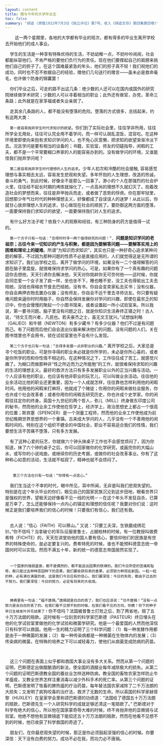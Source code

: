 ```yaml
---
layout: content
title: 赠与今年的大学毕业生
toc: false
summary: "胡适 (原载1932年7月3日《独立评论》第7号，收入《胡适文存》第四集第四卷)"
---
```


&emsp;&emsp; 这一两个星期里，各地的大学都有毕业的班次，都有得多的毕业生离开学校去开始他们的成人事业。  　　
    
&nbsp;&nbsp;&nbsp;&nbsp;学生的生活是一种享有特殊优待的生活，不妨幼稚一点，不妨吵吵闹闹，社会都能纵容他们，不肯严格的要他们负行为的责任。现在他们要撑起自己的肩膀来挑他们自己的担子了。在这个国难最紧急的年头，他们的担子真不轻！我们祝他们的成功，同时也不忍不依据自己的经验，赠他们几句送行的赠言——虽未必是救命毫毛，也许做个防身的锦囊罢！  　　
      
&nbsp;&nbsp;&nbsp;&nbsp;你们毕业之后，可走的路不出这几条：绝少数的人还可以在国内或国外的研究院继续做学术研究；少数的人可以寻着相当的职业；此外还有做官，办党，革命三条路；此外就是在家享福或者失业亲居了。  　
   
&nbsp;&nbsp;&nbsp;&nbsp;走其余几条路的人，都不能没有堕落的危险。堕落的方式很多，总括起来，约有这两大类：  　　
  
&nbsp;&nbsp;&nbsp;&nbsp;`第一是容易抛弃学生时代求知识的欲望`。你们到了实际社会里，往往学非所用，往往所学全无用处，往往可认完全用不着学问，而一样可认胡乱混饭，混官吃。在这种环境里即使向来抱有求知识学问的人，也不免心灰意懒，把求知的欲望渐渐冷淡下去。况且学问是要有相当的设备的；书籍，实验室，师友的切磋指导，闲暇的工夫，都不是一个平常要糊口养家的人的能容易办到的。没有做学问的环境，又谁能怪我们抛弃学问呢？
  
&nbsp;&nbsp;&nbsp;&nbsp;`第二是容易抛弃学生时代理想的人生的追求`。少年人初次和冷酷的社会接触, 容易感觉理想与事实相去太远，容易发生悲观和失望。多年怀抱的人生理想，改造的热诚，奋斗的勇气，到此时候，好像全不是那么一回事了。渺小的个人在那强烈的社会炉火里，往往经不起长时期的烤炼就熔化了，一点高尚的理想不久就幻灭了。抱着改造社会的梦想而来，往往是弃甲抛兵而走，或者做了恶势的俘虏。你在那牢狱里，回想那少年气壮时代的种种理想主义，好像都成了自误误人的迷梦！从此以后，你就甘心放弃理想人生的追求，甘心做现在社会的顺民了。要防御这两方面的堕落，一面要保持我们求知识的欲望，一面要保持我们对人生的追求。
  
&nbsp;&nbsp;&nbsp;&nbsp;有什么好方法子呢？依我个人的观察和经验，有三种防身的药方是值得一试的。

&nbsp;&nbsp;&nbsp;&nbsp;`第一个方子只有一句话：“总得时时寻一两个值得研究的问题！”, `**问题是知识学问的老祖宗；古往今来一切知识的产生与积聚，都是因为要解答问题——要解答实用上的困难和理论上的疑难**。所谓“为知识而求知识”，其实也只是一种好奇心追求某种问题的解答，不过因为那种问题的性质不必是直接应用的，人们就觉得这是无所谓的求知识了。我们出学校之后，离开了做学问的环境，如果没有一二个值得解答的问题在脑子里盘旋，就很难保持求学问的热心。可是，如果你有了一个真有趣的问题逗你去想他，天天引诱你去解决他，天天对你挑衅你无可奈何他——这时候，你就会同恋爱一个女子发了疯一样，坐也坐不下，睡也睡不安，没工夫也得偷出工夫去陪她，没钱也得缩衣节食去巴结她。没有书，你自会变卖家私去买书；没有仪器，你自会典押衣物去置办仪器；没有师友，你自会不远千里去寻师访友。你只要有疑难问题来逼你时时用脑子，你自然会保持发展你对学问的兴趣，即使在最贫乏的知识中，你也会慢慢的聚起一个小图书馆来，或者设置起一所小试验室来。所以我说，第一要寻问题。脑子里没有问题之日，就是你知识生活寿终正寝之时！古人说，“待文王而兴者，凡民也。若夫豪杰之士，虽无文王犹兴。”试想伽利略（GALIEO）和牛顿（NEWTON）有多少藏书？有多少仪器？他们不过是有问题而己。有了问题而后他们自会造出仪器来解决他们的问题。没有问题的人们，关在图书馆里也不会用书，锁在试验室里也不会有什么发现。
  
  
&nbsp;&nbsp;&nbsp;&nbsp;`第二个方子也只有一句话：“总得多发展一点非职业的兴趣。”` 离开学校之后，大家总是寻个吃饭的职业。可是你寻得的职业未必就是你所学的，未必是你所心喜的，或者是你所学的而和你性情不相近的。在这种情况之下，工作往往成了苦工，就感觉兴趣了。为糊口而做那种非“性之所近而力之所能勉”的工作，就很难保持求知的兴趣的生活的理想主义。最好的救济方法只有多多发展职业以外的正当兴趣与活动。一个人应该有他的职业，也应该有他非职业的玩艺儿，可以叫做业余活动。往往他的业余活动比他的职业还更重要，因为一个人成就怎样，往往靠他怎样利用他的闲暇时间。他用他的闲暇来打麻将，他就成了个赌徒；你用你的闲暇来做社会服务，你也许成个社会改革者；或者你用你的闲暇去研究历史，你也许成个史学家。你的闲暇往往定你的终身。英国十九世纪的两个哲人，弥儿（MILL）终身做东印度公司的秘书，然而他的业余工作使他在哲学上，经济学上，政治思想史上都占一个很高的位置；斯宾塞（SPENCER）是一个测量工程师，然而他的业余工作使他成为前世纪晚期世界思想界的一个重镇。古来成大学问的人，几乎没有一个不善用他的闲暇时间的。特别在这个组织不健全的中国社会，职业不容易适合我们的性情，我们要想生活不苦痛不堕落，只有多方发展。 
  
&nbsp;&nbsp;&nbsp;&nbsp;有了这种心爱的玩艺，你就做六个钟头抹桌子工作也不会感觉烦闷了，因为你知道，抹了六个钟的桌子之后，你可以回家做你的化学研究，或画完你的大幅山水，或写你的小说戏曲，或继续你的历史考据，或做你的社会改革事业。你有了这种称心如意的活动，生活就不枯寂了，精神也就不会烦闷了。

<br/>　
&nbsp;&nbsp;`第三个方法也只有一句话：“你得有一点信心。”`
  
&nbsp;&nbsp;&nbsp;&nbsp;我们生当这个不幸的时代，眼中所见，耳中所闻，无非是叫我们悲观失望的。特别是在这个年头毕业的你们，眼见自己的国家民族沉沦到这步田地，眼看世界只是强权的世界，望极天边好像看不见一线的光明－－在这个年头不发狂自杀，已算是万幸了，怎么还能够保持一点内心的镇定和理想的信任呢？我要对你们说：这时候正是我们要培养我们的信心的时候！只要我们有信心，我们还有救。 

<br/>
&nbsp;&nbsp;&nbsp;&nbsp;古人说：“信心（FAITH）可以移山。” 又说：“只要工夫深，生铁磨成绣花针。”你不信吗？当拿破仑的军队征服普鲁士，占据柏林的时候，有一位教授叫做费希特（FICHTE）的，天天在讲堂劝他的国人要有信心，要信仰他们的民族是有世界的特殊使命的，是必定要复兴的。费希特死的时候，谁也不能预料德意志统一帝国何时可以实现。然而不满五十年，新的统一的德意志帝国居然实现了。 
<br/>　　
  
&nbsp;&nbsp;&nbsp;&nbsp;`一个国家的强弱盛衰，都不是偶然的，都不能逃出因果的铁律的。我们今日所受的苦痛和耻辱，都只是过去种种恶因种下的恶果。我们要收获将来的善果，必须努力种现在新因。一粒一粒的种，必有满仓满屋的收，这是我们今日应有的信心。我们要深信：今日的失败，都由于过去的不努力。我们要深信：今日的努力，必定有将来的大收成。`

<br/>
  
&nbsp;&nbsp;&nbsp;&nbsp;`佛典里有一句话：“福不唐捐。”唐捐就是白白的丢了。我们也应该说：“功不唐捐！”没有一点努力是会白白的丢了的。在我们看不见想不到的时候，在我们看不见的方向，你瞧！你下的种子早已生根发叶开花结果了！`你不信吗？法国被普鲁士打败之后，割了两省地，赔了五十万万法朗的赔款。这时候有一位刻苦的科学家巴斯德（PASTEUR）终日埋头在他的化学试验室里做他的化学试验和微菌学研究。他是一个最爱国的人然而他深信只有科学可以救国。他用一生的精力证明了三个科学问题：（1）每一种发酵作用都是由于一种微菌的发展；（2）每一种传染病都是一种微菌在生物体内的发展；（3）传染病的微菌，在特殊的培养之下可以减轻毒力，使他们从病菌变成防病的药苗。
 
<br/>

&nbsp;&nbsp;&nbsp;&nbsp;这三个问题在表面上似乎都和救国大事业没有多大关系。然而从第一个问题的证明，巴斯德定出做醋酿酒的新法，使全国的酒醋业每年减除极大的损失。从第二个问题的证明巴斯德教全国的蚕丝业怎样选种防病，教全国的畜牧农家怎样防止牛羊瘟疫，又教全世界怎样注重消毒以减少外科手术的死亡率。从第三个问题的证明，巴斯德发明了牲畜的脾热瘟的疗治药苗，每年替法国农家减除了二千万法朗的大损失；又发明了疯狗咬毒的治疗法，救济了无数的生命。所以英国的科学家赫胥黎（HUXLEY）在皇家学会里称颂巴斯德的功绩道：“法国给了德国五十万万法朗的赔款，巴斯德先生一个人研究科学的成就足够还清这一笔赔款了。” 巴斯德对于科学有绝大的信心，所以他在国家蒙奇辱大难的时候，终不肯抛弃他的显微镜与试验室。他绝不想他有显微镜底下能偿还五十万万法朗的赔款，然而在他看不见想不到的时候，他已收获了科学救国的奇迹了。  　　
  
&nbsp;&nbsp;&nbsp;&nbsp;朋友们，在你最悲观失望的时候，那正是你必须鼓起坚强的信心的时候。你要深信：天下没有白费的努力。成功不必在我，而功力必不唐捐。